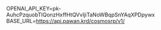 OPENAI_API_KEY=pk-AuhcPzquobTIQonzHxffHtQVvIjiTaNoWBqpSnYAqXPDpywx
BASE_URL=https://api.pawan.krd/cosmosrp/v1/
